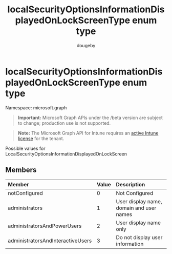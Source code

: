 ﻿---
title: "localSecurityOptionsInformationDisplayedOnLockScreenType enum type"
description: "Possible values for LocalSecurityOptionsInformationDisplayedOnLockScreen"
author: "dougeby"
localization_priority: Normal
ms.prod: "intune"
doc_type: enumPageType
---

# localSecurityOptionsInformationDisplayedOnLockScreenType enum type

Namespace: microsoft.graph

> **Important:** Microsoft Graph APIs under the /beta version are subject to change; production use is not supported.

> **Note:** The Microsoft Graph API for Intune requires an [active Intune license](https://go.microsoft.com/fwlink/?linkid=839381) for the tenant.

Possible values for LocalSecurityOptionsInformationDisplayedOnLockScreen

## Members

| Member                            | Value | Description                              |
| :-------------------------------- | :---- | :--------------------------------------- |
| notConfigured                     | 0     | Not Configured                           |
| administrators                    | 1     | User display name, domain and user names |
| administratorsAndPowerUsers       | 2     | User display name only                   |
| administratorsAndInteractiveUsers | 3     | Do not display user information          |
